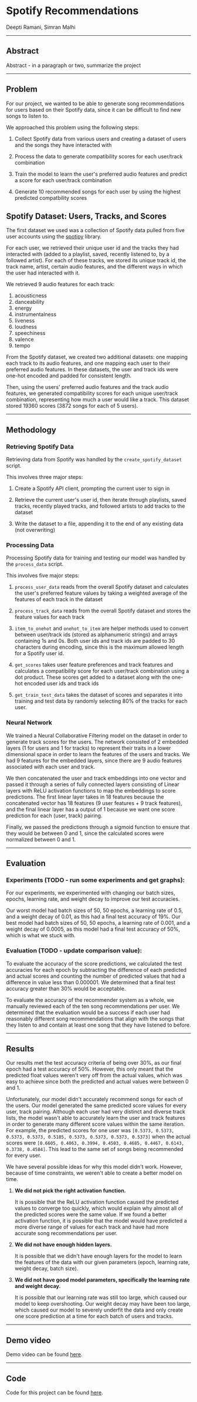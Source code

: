 # Spotify Recommendations
Deepti Ramani, Simran Malhi

---

## Abstract

Abstract - in a paragraph or two, summarize the project

---

## Problem

For our project, we wanted to be able to generate song recommendations for users based on their Spotify data, since it can be difficult to find new songs to listen to. 

We approached this problem using the following steps:

1. Collect Spotify data from various users and creating a dataset of users and the songs they have interacted with

2. Process the data to generate compatibility scores for each user/track combination

3. Train the model to learn the user's preferred audio features and predict a score for each user/track combination

4. Generate 10 recommended songs for each user by using the highest predicted compatbility scores

## Spotify Dataset: Users, Tracks, and Scores

The first dataset we used was a collection of Spotify data pulled from five user accounts using the [spotipy](https://spotipy.readthedocs.io/en/2.22.0/) library. 

For each user, we retrieved their unique user id and the tracks they had interacted with (added to a playlist, saved, recently listened to, by a followed artist). For each of these tracks, we stored its unique track id, the track name, artist, certain audio features, and the different ways in which the user had interacted with it.

We retrieved 9 audio features for each track:
1. acousticness
2. danceability
3. energy
4. instrumentalness
5. liveness
6. loudness
7. speechiness
8. valence
9. tempo

From the Spotify dataset, we created two additional datasets: one mapping each track to its audio features, and one mapping each user to their preferred audio features. In these datasets, the user and track ids were one-hot encoded and padded for consistent length.

Then, using the users' preferred audio features and the track audio features, we generated compatibility scores for each unique user/track combination, representing how much a user would like a track. This dataset stored 19360 scores (3872 songs for each of 5 users).

---

## Methodology

### Retrieving Spotify Data

Retrieving data from Spotify was handled by the `create_spotify_dataset` script. 

This involves three major steps:

1. Create a Spotify API client, prompting the current user to sign in

2. Retrieve the current user's user id, then iterate through playlists, saved tracks, recently played tracks, and followed artists to add tracks to the dataset

3. Write the dataset to a file, appending it to the end of any existing data (not overwriting)

### Processing Data

Processing Spotify data for training and testing our model was handled by the `process_data` script.

This involves five major steps:
   
   1. `process_user_data` reads from the overall Spotify dataset and calculates the user's preferred feature values by taking a weighted average of the features of each track in the dataset
   
   2. `process_track_data` reads from the overall Spotify dataset and stores the feature values for each track 
   
   3. `item_to_onehot` and `onehot_to_item` are helper methods used to convert between user/track ids (stored as alphanumeric strings) and arrays containing 1s and 0s. Both user ids and track ids are padded to 30 characters during encoding, since this is the maximum allowed length for a Spotify user id.
   
   4. `get_scores` takes user feature preferences and track features and calculates a compatibility score for each user/track combination using a dot product. These scores get added to a dataset along with the one-hot encoded user ids and track ids
   
   5. `get_train_test_data` takes the dataset of scores and separates it into training and test data by randomly selecting 80% of the tracks for each user.

### Neural Network

We trained a Neural Collaborative Filtering model on the dataset in order to generate track scores for the users. The network consisted of 2 embedded layers (1 for users and 1 for tracks) to represent their traits in a lower dimensional space in order to learn the features of the users and tracks. We had 9 features for the embedded layers, since there are 9 audio features associated with each user and track.

We then concatenated the user and track embeddings into one vector and passed it through a series of fully connected layers consisting of Linear layers with ReLU activation functions to map the embeddings to score predictions. The first linear layer takes in 18 features because the concatenated vector has 18 features (9 user features + 9 track features), and the final linear layer has a output of 1 because we want one score prediction for each (user, track) pairing.

Finally, we passed the predictions through a sigmoid function to ensure that they would be between 0 and 1, since the calculated scores were normalized between 0 and 1.

---

## Evaluation

### Experiments (TODO - run some experiments and get graphs):

For our experiments, we experimented with changing our batch sizes, epochs, learning rate, and weight decay to improve our test accuracies.

Our worst model had batch sizes of 50, 50 epochs, a learning rate of 0.5, and a weight decay of 0.01, as this had a final test accuracy of 19%. Our best model had batch sizes of 50, 50 epochs, a learning rate of 0.001, and a weight decay of 0.0005, as this model had a final test accuracy of 50%, which is what we stuck with.

### Evaluation (TODO - update comparison value):

To evaluate the accuracy of the score predictions, we calculated the test accuracies for each epoch by subtracting the difference of each predicted and actual scores and counting the number of predicted values that had a difference in value less than 0.000001. We determined that a final test accuracy greater than 30% would be acceptable.

To evaluate the accuracy of the recommender system as a whole, we manually reviewed each of the ten song recommendations per user. We determined that the evaluation would be a success if each user had reasonably different song recommendations that align with the songs that they listen to and contain at least one song that they have listened to before. 

---

## Results

Our results met the test accuracy criteria of being over 30%, as our final epoch had a test accuracy of 50%. However, this only meant that the predicted float values weren't very off from the actual values, which was easy to achieve since both the predicted and actual values were between 0 and 1. 

Unfortunately, our model didn't accurately recommend songs for each of the users. Our model generated the same predicted score values for every user, track pairing. Although each user had very distinct and diverse track lists, the model wasn't able to accurately learn the user and track features in order to generate many different score values within the same iteration. For example, the predicted scores for one user was ```[0.5373, 0.5373, 0.5373, 0.5373, 0.5185, 0.5373, 0.5373, 0.5373, 0.5373]``` when the actual scores were ```[0.6605, 0.4063, 0.3994, 0.4503, 0.4685, 0.4467, 0.6143, 0.3738, 0.4584]```. This lead to the same set of songs being recommended for every user. 

We have several possible ideas for why this model didn't work. However, because of time constraints, we weren't able to create a better model on time.

1. **We did not pick the right activation function.** 
    
    It is possible that the ReLU activation function caused the predicted values to converge too quickly, which would explain why almost all of the predicted scores were the same value. If we found a better activation function, it is possible that the model would have predicted a more diverse range of values for each track and have had more accurate song recommendations per user.

2. **We did not have enough hidden layers.** 
    
    It is possible that we didn't have enough layers for the model to learn the features of the data with our given parameters (epoch, learning rate, weight decay, batch size).
    
3. **We did not have good model parameters, specifically the learning rate and weight decay.** 
    
    It is possible that our learning rate was still too large, which caused our model to keep overshooting. Our weight decay may have been too large, which caused our model to severely underfit the data and only create one score prediction at a time for each batch of users and tracks.

---

## Demo video

Demo video can be found [here](https://github.com/deeptii-20/cse-490g1-final-project/blob/main/cse490g1-final-project-video.mp4).

---

## Code

Code for this project can be found [here](https://github.com/deeptii-20/cse-490g1-final-project).
